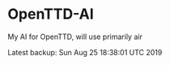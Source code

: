 # OpenTTD-AI
My AI for OpenTTD, will use primarily air

Latest backup: Sun Aug 25 18:38:01 UTC 2019
